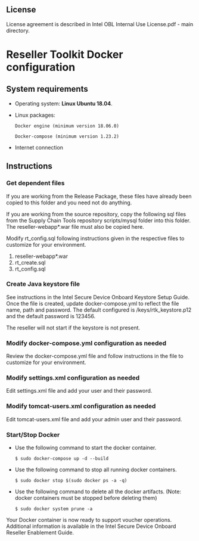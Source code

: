 ﻿## License ##

License agreement is described in Intel OBL Internal Use License.pdf - main directory.

# Reseller Toolkit Docker configuration

## System requirements

* Operating system: **Linux Ubuntu 18.04**.

* Linux packages:

    `Docker engine (minimum version 18.06.0)`

    `Docker-compose (minimum version 1.23.2)`

* Internet connection

## Instructions

### Get dependent files

If you are working from the Release Package, these files have already been copied to this folder and you need not do anything.

If you are working from the source repository, copy the following sql files from the Supply Chain Tools repository scripts/mysql
folder into this folder.  The reseller-webapp*.war file must also be copied here.

Modify rt_config.sql following instructions given in the respective files to customize for your environment.

1. reseller-webapp*.war
2. rt_create.sql
3. rt_config.sql

### Create Java keystore file

See instructions in the Intel Secure Device Onboard Keystore Setup Guide.  Once the file is created, update 
docker-compose.yml to reflect the file name, path and password.  The default configured is /keys/rtk_keystore.p12 and
the default password is 123456.

The reseller will not start if the keystore is not present.

### Modify docker-compose.yml configuration as needed
Review the docker-compose.yml file and follow instructions in the file to customize for your environment.

### Modify settings.xml configuration as needed
Edit settings.xml file and add your user and their password.

### Modify tomcat-users.xml configuration as needed
Edit tomcat-users.xml file and add your admin user and their password.

### Start/Stop Docker

* Use the following command to start the docker container.

      $ sudo docker-compose up -d --build

* Use the following command to stop all running docker containers.

      $ sudo docker stop $(sudo docker ps -a -q)

* Use the following command to delete all the docker artifacts. (Note: docker containers must be stopped before deleting
them)

      $ sudo docker system prune -a

Your Docker container is now ready to support voucher operations.  Additional information is available 
in the Intel Secure Device Onboard Reseller Enablement Guide.
